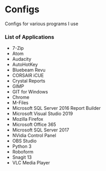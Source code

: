 # Configs
Configs for various programs I use

### List of Applications
* 7-Zip
* Atom
* Audacity
* AutoHotKey
* Bluebeam Revu
* CORSAIR iCUE
* Crystal Reports
* GIMP
* GIT for Windows
* Chrome
* M-Files
* Microsoft SQL Server 2016 Report Builder
* Microsoft Visual Studio 2019
* Mozilla Firefox
* Microsoft Office 365
* Microsoft SQL Server 2017
* NVidia Control Panel
* OBS Studio
* Python 3
* Roboform
* Snagit 13
* VLC Media Player